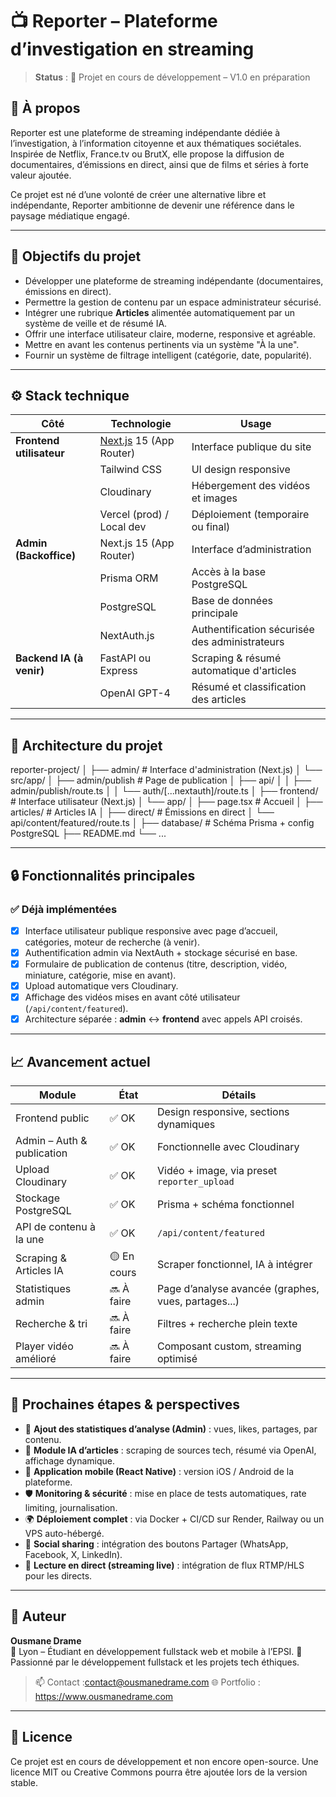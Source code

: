 # 📺 Reporter – Plateforme d’investigation en streaming

> **Status** : 🚧 Projet en cours de développement – V1.0 en préparation

## 🧠 À propos

Reporter est une plateforme de streaming indépendante dédiée à l’investigation, à l’information citoyenne et aux thématiques sociétales. Inspirée de Netflix, France.tv ou BrutX, elle propose la diffusion de documentaires, d’émissions en direct, ainsi que de films et séries à forte valeur ajoutée.

Ce projet est né d’une volonté de créer une alternative libre et indépendante, Reporter ambitionne de devenir une référence dans le paysage médiatique engagé.

---

## 🎯 Objectifs du projet

- Développer une plateforme de streaming indépendante (documentaires, émissions en direct).
- Permettre la gestion de contenu par un espace administrateur sécurisé.
- Intégrer une rubrique **Articles** alimentée automatiquement par un système de veille et de résumé IA.
- Offrir une interface utilisateur claire, moderne, responsive et agréable.
- Mettre en avant les contenus pertinents via un système "À la une".
- Fournir un système de filtrage intelligent (catégorie, date, popularité).

---

## ⚙️ Stack technique

| Côté | Technologie | Usage |
|------|-------------|-------|
| **Frontend utilisateur** | [Next.js](https://nextjs.org/) 15 (App Router) | Interface publique du site |
| | Tailwind CSS | UI design responsive |
| | Cloudinary | Hébergement des vidéos et images |
| | Vercel (prod) / Local dev | Déploiement (temporaire ou final) |
| **Admin (Backoffice)** | Next.js 15 (App Router) | Interface d’administration |
| | Prisma ORM | Accès à la base PostgreSQL |
| | PostgreSQL | Base de données principale |
| | NextAuth.js | Authentification sécurisée des administrateurs |
| **Backend IA (à venir)** | FastAPI ou Express | Scraping & résumé automatique d'articles |
| | OpenAI GPT-4 | Résumé et classification des articles |

---

## 📁 Architecture du projet

reporter-project/
│
├── admin/ # Interface d'administration (Next.js)
│ └── src/app/
│ ├── admin/publish # Page de publication
│ ├── api/
│ │ ├── admin/publish/route.ts
│ │ └── auth/[...nextauth]/route.ts
│
├── frontend/ # Interface utilisateur (Next.js)
│ └── app/
│ ├── page.tsx # Accueil
│ ├── articles/ # Articles IA
│ ├── direct/ # Émissions en direct
│ └── api/content/featured/route.ts
│
├── database/ # Schéma Prisma + config PostgreSQL
├── README.md
└── ...



---

## 🔒 Fonctionnalités principales

### ✅ Déjà implémentées

- [x] Interface utilisateur publique responsive avec page d’accueil, catégories, moteur de recherche (à venir).
- [x] Authentification admin via NextAuth + stockage sécurisé en base.
- [x] Formulaire de publication de contenus (titre, description, vidéo, miniature, catégorie, mise en avant).
- [x] Upload automatique vers Cloudinary.
- [x] Affichage des vidéos mises en avant côté utilisateur (`/api/content/featured`).
- [x] Architecture séparée : **admin** ↔ **frontend** avec appels API croisés.

---

## 📈 Avancement actuel

| Module                      | État        | Détails |
|----------------------------|-------------|---------|
| Frontend public            | ✅ OK       | Design responsive, sections dynamiques |
| Admin – Auth & publication | ✅ OK       | Fonctionnelle avec Cloudinary |
| Upload Cloudinary          | ✅ OK       | Vidéo + image, via preset `reporter_upload` |
| Stockage PostgreSQL        | ✅ OK       | Prisma + schéma fonctionnel |
| API de contenu à la une    | ✅ OK       | `/api/content/featured` |
| Scraping & Articles IA     | 🟡 En cours | Scraper fonctionnel, IA à intégrer |
| Statistiques admin         | 🔜 À faire  | Page d’analyse avancée (graphes, vues, partages...) |
| Recherche & tri            | 🔜 À faire  | Filtres + recherche plein texte |
| Player vidéo amélioré      | 🔜 À faire  | Composant custom, streaming optimisé |

---

## 🔮 Prochaines étapes & perspectives

- 🚀 **Ajout des statistiques d’analyse (Admin)** : vues, likes, partages, par contenu.
- 🤖 **Module IA d’articles** : scraping de sources tech, résumé via OpenAI, affichage dynamique.
- 📱 **Application mobile (React Native)** : version iOS / Android de la plateforme.
- 🛡 **Monitoring & sécurité** : mise en place de tests automatiques, rate limiting, journalisation.
- 🌍 **Déploiement complet** : via Docker + CI/CD sur Render, Railway ou un VPS auto-hébergé.
- 🔗 **Social sharing** : intégration des boutons Partager (WhatsApp, Facebook, X, LinkedIn).
- 🎥 **Lecture en direct (streaming live)** : intégration de flux RTMP/HLS pour les directs.

---

## 👤 Auteur

**Ousmane Drame**  
📍 Lyon – Étudiant en développement fullstack web et mobile à l’EPSI. 
🎯 Passionné par le développement fullstack et les projets tech éthiques.

> 📫 Contact :contact@ousmanedrame.com 
> 🌐 Portfolio : https://www.ousmanedrame.com

---

## 📄 Licence

Ce projet est en cours de développement et non encore open-source. Une licence MIT ou Creative Commons pourra être ajoutée lors de la version stable.
